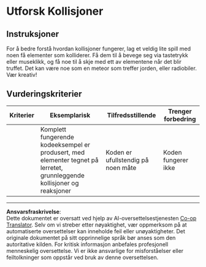 <!--
CO_OP_TRANSLATOR_METADATA:
{
  "original_hash": "8a0a097b45e7c75a611e2795e4013f16",
  "translation_date": "2025-08-26T22:04:32+00:00",
  "source_file": "6-space-game/4-collision-detection/assignment.md",
  "language_code": "no"
}
-->
# Utforsk Kollisjoner

## Instruksjoner

For å bedre forstå hvordan kollisjoner fungerer, lag et veldig lite spill med noen få elementer som kolliderer. Få dem til å bevege seg via tastetrykk eller museklikk, og få noe til å skje med ett av elementene når det blir truffet. Det kan være noe som en meteor som treffer jorden, eller radiobiler. Vær kreativ!

## Vurderingskriterier

| Kriterier | Eksemplarisk                                                                                                           | Tilfredsstillende              | Trenger forbedring |
| --------- | ---------------------------------------------------------------------------------------------------------------------- | ------------------------------ | ------------------ |
|           | Komplett fungerende kodeeksempel er produsert, med elementer tegnet på lerretet, grunnleggende kollisjoner og reaksjoner | Koden er ufullstendig på noen måte | Koden fungerer ikke |

---

**Ansvarsfraskrivelse**:  
Dette dokumentet er oversatt ved hjelp av AI-oversettelsestjenesten [Co-op Translator](https://github.com/Azure/co-op-translator). Selv om vi streber etter nøyaktighet, vær oppmerksom på at automatiserte oversettelser kan inneholde feil eller unøyaktigheter. Det originale dokumentet på sitt opprinnelige språk bør anses som den autoritative kilden. For kritisk informasjon anbefales profesjonell menneskelig oversettelse. Vi er ikke ansvarlige for misforståelser eller feiltolkninger som oppstår ved bruk av denne oversettelsen.